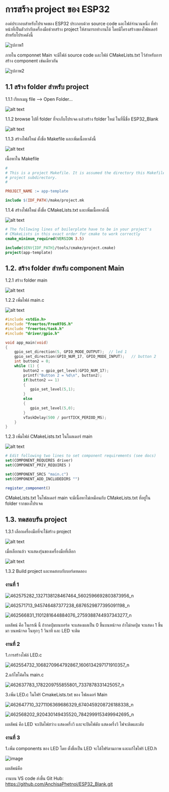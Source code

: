 # การสร้าง project ของ ESP32

องค์ประกอบสำหรับโปรเจคของ ESP32 ประกอบด้วย source code และไฟล์จำนวนหนึ่ง ที่ทำหน้าที่เป็นตัวกำกับเครื่องมือช่วยสร้าง project  ให้สามารถทำงานได้
โดยมีโครงสร้างของโฟลเดอร์สำหรับโปรเคดังนี้

![รูปภาพ1](Pictures/รูปภาพ1.png)

ภายใน componnet Main จะมีไฟล์ source code และไฟล์ CMakeLists.txt ไว้สำหรับการสร้าง component เช่นเดียวกัน

![รูปภาพ2](Pictures/รูปภาพ2.png)

## 1.1 สร้าง folder สำหรับ project


1.1.1 เรียกเมนู file --> Open Folder... 

![alt text](Pictures/image.png)

1.1.2 browse ไปที่ folder ที่จะเก็บโปรเจค แล้วสร้าง folder  ใหม่ ในที่นี้ชื่อ ESP32_Blank

![alt text](Pictures/image-1.png)

1.1.3 สร้างไฟล์ใหม่ ตั้งชื่อ  Makefile และเพิ่มเนื้อหาดังนี้

![alt text](Pictures/image-2.png)

เนื้อหาใน Makefile

``` makefile
#
# This is a project Makefile. It is assumed the directory this Makefile resides in is a
# project subdirectory.
#

PROJECT_NAME := app-template

include $(IDF_PATH)/make/project.mk
```

1.1.4 สร้างไฟล์ใหม่ ตั้งชื่อ  CMakeLists.txt และเพิ่มเนื้อหาดังนี้

![alt text](Pictures/image-3.png)

``` CMake
# The following lines of boilerplate have to be in your project's
# CMakeLists in this exact order for cmake to work correctly
cmake_minimum_required(VERSION 3.5)

include($ENV{IDF_PATH}/tools/cmake/project.cmake)
project(app-template)
```


## 1.2. สร้าง folder สำหรับ component Main

1.2.1 สร้าง folder main

![alt text](Pictures/image-4.png)


1.2.2 เพิ่มไฟล์ main.c

![alt text](Pictures/image-6.png)

```c
#include <stdio.h>
#include "freertos/FreeRTOS.h"
#include "freertos/task.h"
#include "driver/gpio.h"

void app_main(void)
{
    gpio_set_direction(5, GPIO_MODE_OUTPUT);  // led 1
    gpio_set_direction(GPIO_NUM_17, GPIO_MODE_INPUT);   // button 2
    int button2 = 0;
    while (1) {
        button2 = gpio_get_level(GPIO_NUM_17);
        printf("Button 2 = %d\n", button2);
        if(button2 == 1)
        {
           gpio_set_level(5,1);     
        }
        else
        {
           gpio_set_level(5,0);     
        }
        vTaskDelay(500 / portTICK_PERIOD_MS);
    }
}
```

1.2.3 เพิ่มไฟล์ CMakeLists.txt ในโผลเดอร์ main

![alt text](./Pictures/image-7.png)

```CMake
# Edit following two lines to set component requirements (see docs)
set(COMPONENT_REQUIRES driver)
set(COMPONENT_PRIV_REQUIRES )

set(COMPONENT_SRCS "main.c")
set(COMPONENT_ADD_INCLUDEDIRS "")

register_component()
```

CMakeLists.txt ในโฟลเดอร์ main จะมีเนื้อหาไม่เหมือนกับ CMakeLists.txt ที่อยู่ใน folder รากของโปรเจค


## 1.3. ทดสอบรัน project

1.3.1 เลือกเครื่องมือที่จะใช้สร้าง project
 
 ![alt text](./Pictures/image-8.png)

เมื่อเลือกแล้ว จะแสดงรุ่นของเครื่องมือที่เลือก

![alt text](./Pictures/image-9.png)

1.3.2  Build project และทดสอบกับบอร์ดทดลอง

### งานที่ 1

![462575282_1327138128467464_5602596692803873956_n](https://github.com/user-attachments/assets/8fbe7087-e735-4039-9a4a-4c1c55d1863d)


![462571713_945746487377238_6876529877395091198_n](https://github.com/user-attachments/assets/eff3aaca-07aa-4b6a-ac01-341a52edf6fa)


![462566831_1101281644884076_2759388744937343277_n](https://github.com/user-attachments/assets/74489fd9-3598-4c20-b1e2-ede3d8e545e6)


ผลลัพน์ คือ ในกรณี นี้ ถ้ากดปุ่มบนบอร์ด จะแสดงผลเป็น 0 ขึ้นบนหน้าจอ ถ้าไม่กดปุ่ม จะแสดง 1 ขึ้นมา บนหน้าจอ ในทุกๆ 1 วินาที และ LED จะติด


### งานที่ 2

1.การสร้างไฟล์ LED.c

![462554732_1068270964792867_1606134297171910357_n](https://github.com/user-attachments/assets/2a029f25-105a-4150-9625-ed06e305b222)


2.แก้ไขโค้ดใน main.c

![462637783_1782209755855801_7337878331425057_n](https://github.com/user-attachments/assets/aad7267c-5f7c-4b8d-bdc5-8a833d6e5b0a)


3.เพิ่ม LED.c ในไฟร์ CmakeLists.txt ของ โฟลเดอร์ Main

![462647710_3271106369686329_6740459208726188338_n](https://github.com/user-attachments/assets/2542ceba-03fd-45b6-a0fa-53f8ffbbe355)


![462568202_920430149435520_7842999153499942695_n](https://github.com/user-attachments/assets/6fcd694d-5dec-4944-9c2b-5a783ed3640a)


ผลลัพน์ คือ LED จะเปิดไฟสว่าง แสดงครึ่งวิ และจะปิดไฟดับ แสดงครึ่งวิ ไฟจะติดและดับ


### งานที่ 3

1.เพิ่ม components ของ LED โดย ตั้งชื่อเป็น LED จะได้ไฟร์ตามภาพ และแก้ไขไฟร์ LED.h

![image](https://github.com/user-attachments/assets/4e5867f8-2dbc-42c2-9b26-716fc40e1db4)


ผลลัพน์คือ




งานบน VS code ส่งขึ้น Git Hub: https://github.com/AnchisaPhetnoi/ESP32_Blank.git
